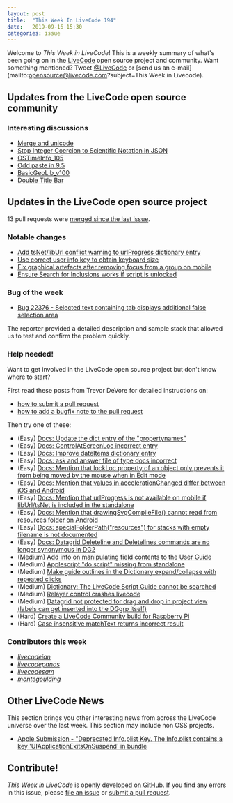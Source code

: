 ```yaml
---
layout: post
title:  "This Week In LiveCode 194"
date:   2019-09-16 15:30
categories: issue
---
```


Welcome to *This Week in LiveCode*!  This is a weekly summary of what's been
going on in the [LiveCode](https://livecode.com/) open source project and
community.  Want something mentioned?  Tweet
[@LiveCode](https://twitter.com/LiveCode) or
[send us an e-mail](mailto:opensource@livecode.com?subject=This Week in Livecode).

## Updates from the LiveCode open source community

<!---
### News & blog posts

- [Visitors in LiveCode](https://livecode.com/visitors-in-livecode/)
--->

### Interesting discussions

- [Merge and unicode](https://www.mail-archive.com/use-livecode@lists.runrev.com/msg103646.html)
- [Stop Integer Coercion to Scientific Notation in JSON](https://www.mail-archive.com/use-livecode@lists.runrev.com/msg103672.html)
- [OSTimeInfo_105](https://www.mail-archive.com/use-livecode@lists.runrev.com/msg103677.html)
- [Odd paste in 9.5](https://www.mail-archive.com/use-livecode@lists.runrev.com/msg103694.html)
- [BasicGeoLib_v100](https://www.mail-archive.com/use-livecode@lists.runrev.com/msg103711.html)
- [Double Title Bar](http://forums.livecode.com/viewtopic.php?t=33109&p=183296#p183296)


## Updates in the LiveCode open source project

13 pull requests were [merged since the last issue](https://github.com/search?q=org%3Alivecode+is%3Apublic+is%3Apr+is%3Amerged+merged%3A2019-09-09..2019-09-15&type=Issues).



<!---
### New LiveCode releases

- [LiveCode 9.0.5 RC-1](https://www.mail-archive.com/use-livecode@lists.runrev.com/msg101861.html)
- [LiveCode 9.5.0 DP-1](https://www.mail-archive.com/use-livecode@lists.runrev.com/msg101932.html)
--->


### Notable changes

- [Add tsNet/libUrl conflict warning to urlProgress dictionary entry](https://github.com/livecode/livecode/pull/7160)
- [Use correct user info key to obtain keyboard size](https://github.com/livecode/livecode/pull/7155)
- [Fix graphical artefacts after removing focus from a group on mobile](https://github.com/livecode/livecode/pull/7144)
- [Ensure Search for Inclusions works if script is unlocked](https://github.com/livecode/livecode/pull/7141)

### Bug of the week

- [Bug 22376 - Selected text containing tab displays additional false selection area](https://quality.livecode.com/show_bug.cgi?id=22376)

The reporter provided a detailed description and sample stack that allowed us to test and confirm the problem quickly.


### Help needed!

Want to get involved in the LiveCode open source project but don't know where
to start?  

First read these posts from Trevor DeVore for detailed instructions on:

- [how to submit a pull request](https://www.mail-archive.com/use-livecode@lists.runrev.com/msg98530.html)
- [how to add a bugfix note to the pull request](https://www.mail-archive.com/use-livecode@lists.runrev.com/msg98611.html)

Then try one of these:

- (Easy) [Docs: Update the dict entry of the "propertynames"](https://quality.livecode.com/show_bug.cgi?id=7375)
- (Easy) [Docs: ControlAtScreenLoc incorrect entry](https://quality.livecode.com/show_bug.cgi?id=15645)
- (Easy) [Docs: Improve dateItems dictionary entry](https://quality.livecode.com/show_bug.cgi?id=19495)
- (Easy) [Docs: ask and answer file of type docs incorrect ](https://quality.livecode.com/show_bug.cgi?id=17201)
- (Easy) [Docs: Mention that lockLoc property of an object only prevents it from being moved by the mouse when in Edit mode](https://quality.livecode.com/show_bug.cgi?id=19848)
- (Easy) [Docs: Mention that values in accelerationChanged differ between iOS and Android](https://quality.livecode.com/show_bug.cgi?id=21111)
- (Easy) [Docs: Mention that urlProgress is not available on mobile if libUrl/tsNet is included in the standalone](https://quality.livecode.com/show_bug.cgi?id=21978)
- (Easy) [Docs: Mention that drawingSvgCompileFile() cannot read from resources folder on Android](https://quality.livecode.com/show_bug.cgi?id=21822)
- (Easy) [Docs: specialFolderPath("resources") for stacks with empty filename is not documented](https://quality.livecode.com/show_bug.cgi?id=21183)
- (Easy) [Docs: Datagrid Deleteline and Deletelines commands are no longer synonymous in DG2](https://quality.livecode.com/show_bug.cgi?id=21576)
- (Medium) [Add info on manipulating field contents to the User Guide](http://quality.livecode.com/show_bug.cgi?id=18990)
- (Medium) [Applescript "do script" missing from standalone](http://quality.livecode.com/show_bug.cgi?id=20993)
- (Medium) [Make guide outlines in the Dictionary expand/collapse with repeated clicks](http://quality.livecode.com/show_bug.cgi?id=18184)
- (Medium) [Dictionary: The LiveCode Script Guide cannot be searched](http://quality.livecode.com/show_bug.cgi?id=15957)
- (Medium) [Relayer control crashes livecode](https://quality.livecode.com/show_bug.cgi?id=21460)
- (Medium) [Datagrid not protected for drag and drop in project view (labels can get inserted into the DGgrp itself)](https://quality.livecode.com/show_bug.cgi?id=21750)
- (Hard) [Create a LiveCode Community build for Raspberry Pi](http://forums.livecode.com/viewtopic.php?f=76&t=27912)
- (Hard) [Case insensitive matchText returns incorrect result](https://quality.livecode.com/show_bug.cgi?id=15312)


### Contributors this week

- *[livecodeian](https://github.com/livecodeian)*  
- *[livecodepanos](https://github.com/livecodepanos)*  
- *[livecodesam](https://github.com/livecodesam)*  
- *[montegoulding](https://github.com/montegoulding)*  


## Other LiveCode News

This section brings you other interesting news from across the LiveCode universe over the last week. This section may include non OSS projects.

- [Apple Submission - "Deprecated Info.plist Key. The Info.plist contains a key 'UIApplicationExitsOnSuspend' in bundle](http://forums.livecode.com/viewtopic.php?t=33102&p=183224#p183224)

<!--
## Upcoming events

* [SoCal LiveCode Group Meeting: Sept 5, Pasadena](http://forums.livecode.com/viewtopic.php?f=50&t=32935)
-->

## Contribute!

*This Week in LiveCode* is openly developed
[on GitHub](https://github.com/livecode/this-week-in-livecode).
If you find any errors in this issue, please
[file an issue](https://github.com/livecode/this-week-in-livecode/issues) or
[submit a pull request](https://github.com/livecode/this-week-in-livecode/pulls).
